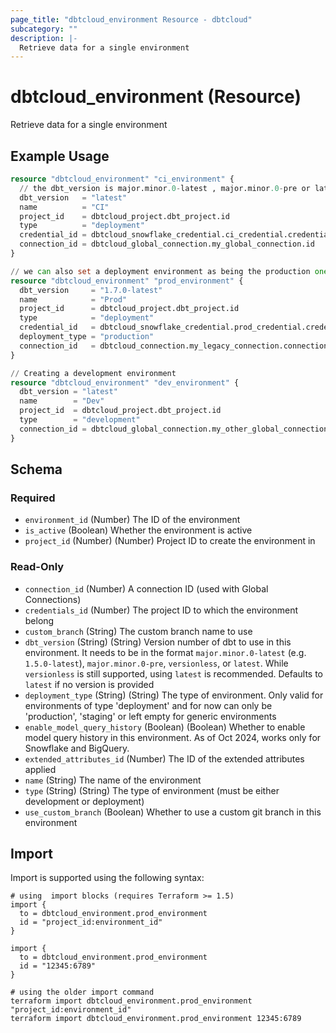 ```yaml
---
page_title: "dbtcloud_environment Resource - dbtcloud"
subcategory: ""
description: |-
  Retrieve data for a single environment
---
```


# dbtcloud_environment (Resource)


Retrieve data for a single environment

## Example Usage

```terraform
resource "dbtcloud_environment" "ci_environment" {
  // the dbt_version is major.minor.0-latest , major.minor.0-pre or latest (by default, it is set to latest if not configured)
  dbt_version   = "latest"
  name          = "CI"
  project_id    = dbtcloud_project.dbt_project.id
  type          = "deployment"
  credential_id = dbtcloud_snowflake_credential.ci_credential.credential_id
  connection_id = dbtcloud_global_connection.my_global_connection.id
}

// we can also set a deployment environment as being the production one
resource "dbtcloud_environment" "prod_environment" {
  dbt_version     = "1.7.0-latest"
  name            = "Prod"
  project_id      = dbtcloud_project.dbt_project.id
  type            = "deployment"
  credential_id   = dbtcloud_snowflake_credential.prod_credential.credential_id
  deployment_type = "production"
  connection_id   = dbtcloud_connection.my_legacy_connection.connection_id
}

// Creating a development environment
resource "dbtcloud_environment" "dev_environment" {
  dbt_version = "latest"
  name        = "Dev"
  project_id  = dbtcloud_project.dbt_project.id
  type        = "development"
  connection_id = dbtcloud_global_connection.my_other_global_connection.id
}
```

<!-- schema generated by tfplugindocs -->
## Schema

### Required

- `environment_id` (Number) The ID of the environment
- `is_active` (Boolean) Whether the environment is active
- `project_id` (Number) (Number) Project ID to create the environment in

### Read-Only

- `connection_id` (Number) A connection ID (used with Global Connections)
- `credentials_id` (Number) The project ID to which the environment belong
- `custom_branch` (String) The custom branch name to use
- `dbt_version` (String) (String) Version number of dbt to use in this environment. It needs to be in the format `major.minor.0-latest` (e.g. `1.5.0-latest`), `major.minor.0-pre`, `versionless`, or `latest`. While `versionless` is still supported, using `latest` is recommended. Defaults to `latest` if no version is provided
- `deployment_type` (String) (String) The type of environment. Only valid for environments of type 'deployment' and for now can only be 'production', 'staging' or left empty for generic environments
- `enable_model_query_history` (Boolean) (Boolean) Whether to enable model query history in this environment. As of Oct 2024, works only for Snowflake and BigQuery.
- `extended_attributes_id` (Number) The ID of the extended attributes applied
- `name` (String) The name of the environment
- `type` (String) (String) The type of environment (must be either development or deployment)
- `use_custom_branch` (Boolean) Whether to use a custom git branch in this environment

## Import

Import is supported using the following syntax:

```shell
# using  import blocks (requires Terraform >= 1.5)
import {
  to = dbtcloud_environment.prod_environment
  id = "project_id:environment_id"
}

import {
  to = dbtcloud_environment.prod_environment
  id = "12345:6789"
}

# using the older import command
terraform import dbtcloud_environment.prod_environment "project_id:environment_id"
terraform import dbtcloud_environment.prod_environment 12345:6789
```
